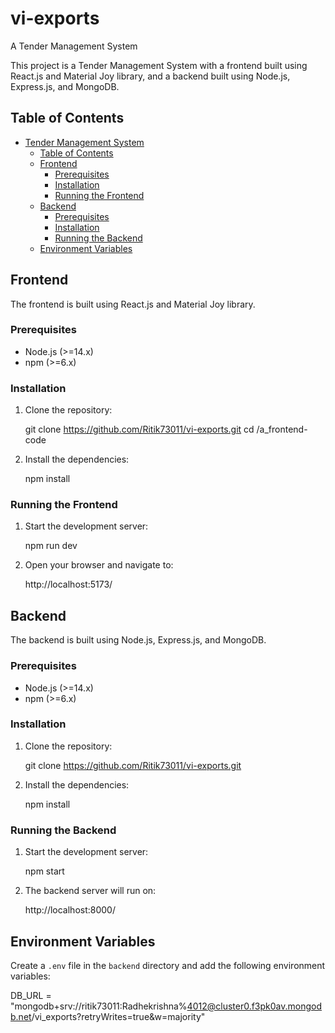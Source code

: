 # vi-exports

A Tender Management System

This project is a Tender Management System with a frontend built using React.js and Material Joy library, and a backend built using Node.js, Express.js, and MongoDB.

## Table of Contents

- [Tender Management System](#tender-management-system)
  - [Table of Contents](#table-of-contents)
  - [Frontend](#frontend)
    - [Prerequisites](#prerequisites)
    - [Installation](#installation)
    - [Running the Frontend](#running-the-frontend)
  - [Backend](#backend)
    - [Prerequisites](#prerequisites-1)
    - [Installation](#installation-1)
    - [Running the Backend](#running-the-backend)
  - [Environment Variables](#environment-variables)

## Frontend

The frontend is built using React.js and Material Joy library.

### Prerequisites

- Node.js (>=14.x)
- npm (>=6.x)

### Installation

1. Clone the repository:

   git clone https://github.com/Ritik73011/vi-exports.git
   cd /a_frontend-code

2. Install the dependencies:

   npm install

### Running the Frontend

1. Start the development server:

   npm run dev

2. Open your browser and navigate to:

   http://localhost:5173/

## Backend

The backend is built using Node.js, Express.js, and MongoDB.

### Prerequisites

- Node.js (>=14.x)
- npm (>=6.x)

### Installation

1. Clone the repository:

   git clone https://github.com/Ritik73011/vi-exports.git

2. Install the dependencies:

   npm install

### Running the Backend

1. Start the development server:

   npm start

2. The backend server will run on:

   http://localhost:8000/

## Environment Variables

Create a `.env` file in the `backend` directory and add the following environment variables:

DB_URL = "mongodb+srv://ritik73011:Radhekrishna%4012@cluster0.f3pk0av.mongodb.net/vi_exports?retryWrites=true&w=majority"
